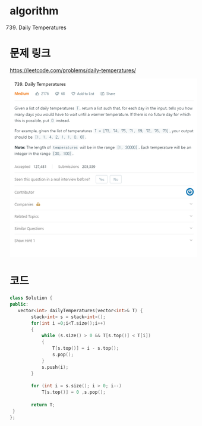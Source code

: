 ﻿# algorithm 
739. Daily Temperatures
  
  
  
# 문제 링크  
https://leetcode.com/problems/daily-temperatures/

![title](https://github.com/jungmin3834/algorithm/blob/master/image/daily-temperatures.png)

# 코드

```cpp
class Solution {
public:
   vector<int> dailyTemperatures(vector<int>& T) {
        stack<int> s = stack<int>();
        for(int i =0;i<T.size();i++)
        {
			while (s.size() > 0 && T[s.top()] < T[i])
			{
				T[s.top()] = i - s.top();
				s.pop();
			}
			s.push(i);
        }
		
		for (int i = s.size(); i > 0; i--)
			T[s.top()] = 0 ,s.pop();
		
        return T;
 }
};
```
